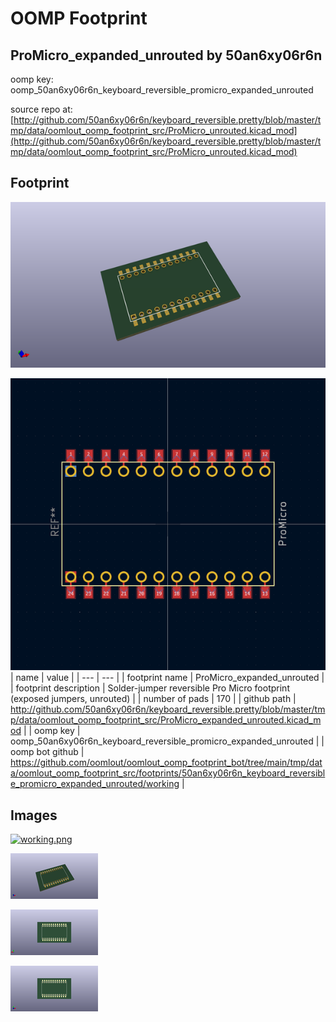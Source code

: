 # OOMP Footprint  
## ProMicro_expanded_unrouted  by 50an6xy06r6n  
  
oomp key: oomp_50an6xy06r6n_keyboard_reversible_promicro_expanded_unrouted  
  
source repo at: [http://github.com/50an6xy06r6n/keyboard_reversible.pretty/blob/master/tmp/data/oomlout_oomp_footprint_src/ProMicro_unrouted.kicad_mod](http://github.com/50an6xy06r6n/keyboard_reversible.pretty/blob/master/tmp/data/oomlout_oomp_footprint_src/ProMicro_unrouted.kicad_mod)  
## Footprint  
  
[![working_kicad_pcb_3d.png](working_kicad_pcb_3d_600.png)](working_kicad_pcb_3d.png)  
  
[![working.png](working_600.png)](working.png)  
| name | value | 
| --- | --- | 
| footprint name | ProMicro_expanded_unrouted | 
| footprint description | Solder-jumper reversible Pro Micro footprint (exposed jumpers, unrouted) | 
| number of pads | 170 | 
| github path | http://github.com/50an6xy06r6n/keyboard_reversible.pretty/blob/master/tmp/data/oomlout_oomp_footprint_src/ProMicro_expanded_unrouted.kicad_mod | 
| oomp key | oomp_50an6xy06r6n_keyboard_reversible_promicro_expanded_unrouted | 
| oomp bot github | https://github.com/oomlout/oomlout_oomp_footprint_bot/tree/main/tmp/data/oomlout_oomp_footprint_src/footprints/50an6xy06r6n_keyboard_reversible_promicro_expanded_unrouted/working | 
## Images  
  
[![working.png](working_140.png)](working.png)  
  
[![working_kicad_pcb_3d.png](working_kicad_pcb_3d_140.png)](working_kicad_pcb_3d.png)  
  
[![working_kicad_pcb_3d_back.png](working_kicad_pcb_3d_back_140.png)](working_kicad_pcb_3d_back.png)  
  
[![working_kicad_pcb_3d_front.png](working_kicad_pcb_3d_front_140.png)](working_kicad_pcb_3d_front.png)  
